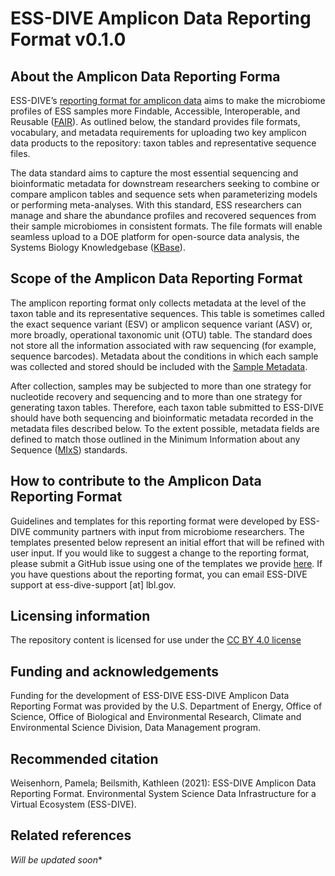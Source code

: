 # ESS-DIVE Amplicon Data Reporting Format v0.1.0   

## About the Amplicon Data Reporting Forma
ESS-DIVE’s [reporting format for amplicon data](https://docs.ess-dive.lbl.gov/contributing-data/data-reporting-formats#16s-amplicon-sequencing) aims to make the microbiome profiles of ESS samples more Findable, Accessible, Interoperable, and Reusable ([FAIR](https://www.go-fair.org/fair-principles/)). As outlined below, the standard provides file formats, vocabulary, and metadata requirements for uploading two key amplicon data products to the repository: taxon tables and representative sequence files.

The data standard aims to capture the most essential sequencing and bioinformatic metadata for downstream researchers seeking to combine or compare amplicon tables and sequence sets when parameterizing models or performing meta-analyses. With this standard, ESS researchers can manage and share the abundance profiles and recovered sequences from their sample microbiomes in consistent formats. The file formats will enable seamless upload to a DOE platform for open-source data analysis, the Systems Biology Knowledgebase ([KBase](https://www.kbase.us/)).

## Scope of the Amplicon Data Reporting Format
The amplicon reporting format only collects metadata at the level of the taxon table and its representative sequences. This table is sometimes called the exact sequence variant (ESV) or amplicon sequence variant (ASV) or, more broadly, operational taxonomic unit (OTU) table. The standard does not store all the information associated with raw sequencing (for example, sequence barcodes). Metadata about the conditions in which each sample was collected and stored should be included with the [Sample Metadata](https://github.com/ess-dive-community/essdive-sample-id-metadata).

After collection, samples may be subjected to more than one strategy for nucleotide recovery and sequencing and to more than one strategy for generating taxon tables. Therefore, each taxon table submitted to ESS-DIVE should have both sequencing and bioinformatic metadata recorded in the metadata files described below. To the extent possible, metadata fields are defined to match those outlined in the Minimum Information about any Sequence ([MIxS](https://gensc.org/mixs/)) standards.

## How to contribute to the Amplicon Data Reporting Format
Guidelines and templates for this reporting format were developed by ESS-DIVE community partners with input from microbiome researchers. The templates presented below represent an initial effort that will be refined with user input. If you would like to suggest a change to the reporting format, please submit a GitHub issue using one of the templates we provide [here](https://github.com/ess-dive-community/essdive-amplicon/issues/new/choose). If you have questions about the reporting format, you can email ESS-DIVE support at ess-dive-support [at] lbl.gov.  

## Licensing information
The repository content is licensed for use under the [CC BY 4.0 license](https://creativecommons.org/licenses/by/4.0/)

## Funding and acknowledgements
Funding for the development of ESS-DIVE ESS-DIVE Amplicon Data Reporting Format was provided by the U.S. Department of Energy, Office of Science, Office of Biological and Environmental Research, Climate and Environmental Science Division, Data Management program.

## Recommended citation
Weisenhorn, Pamela; Beilsmith, Kathleen (2021): ESS-DIVE Amplicon Data Reporting Format. Environmental System Science Data Infrastructure for a Virtual Ecosystem (ESS-DIVE).

## Related references
*Will be updated soon**
